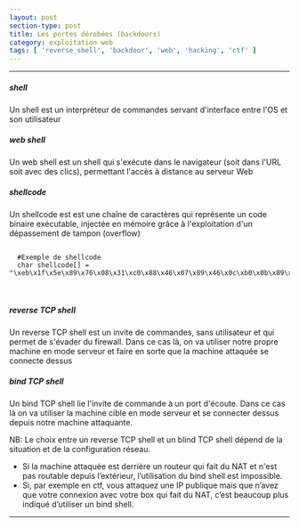 ```yaml
---
layout: post
section-type: post
title: Les portes dérobées (backdoors)
category: exploitation web
tags: [ 'reverse_shell', 'backdoor', 'web', 'hacking', 'ctf' ]
---
```


---------------------------------------------
##### shell
Un shell est un interpréteur de commandes servant d'interface entre l'OS et son utilisateur

##### web shell
Un web shell est un shell qui s'exécute dans le navigateur (soit dans l'URL soit avec des clics), permettant l'accès à distance au serveur Web 

##### shellcode
Un shellcode est est une chaîne de caractères qui représente un code binaire exécutable, injectée en mémoire grâce à l'exploitation d'un dépassement de tampon (overflow)
<pre><code data-trim class="yaml">
  #Exemple de shellcode
  char shellcode[] = "\xeb\x1f\x5e\x89\x76\x08\x31\xc0\x88\x46\x07\x89\x46\x0c\xb0\x0b\x89\xf3\x8d\x4e\x08\x8d\x56\x0c\xcd\x80\x31\xdb\x89\xd8\x40\xcd\x80\xe8\xdc\xff\xff\xff/bin/sh";
</code></pre> <br/>

##### reverse TCP shell
Un reverse TCP shell est un invite de commandes, sans utilisateur et qui permet de s'évader du firewall. Dans ce cas là, on va utiliser notre propre machine en mode serveur et faire en sorte que la machine attaquée se connecte dessus

##### bind TCP shell
Un bind TCP shell lie l'invite de commande à un port d'écoute. Dans ce cas là on va utiliser la machine cible en mode serveur et se connecter dessus depuis notre machine attaquante.

NB: Le choix entre un reverse TCP shell et un blind TCP shell dépend de la situation et de la configuration réseau. 
- Si la machine attaquée est derrière un routeur qui fait du NAT et n'est pas routable depuis l’extérieur, l’utilisation du bind shell est impossible. 
- Si, par exemple en ctf, vous attaquez une IP publique mais que n’avez que votre connexion avec votre box qui fait du NAT, c’est beaucoup plus indiqué d’utiliser un bind shell.

---------------------------------------------
